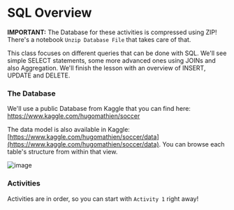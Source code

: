 # SQL Overview

**IMPORTANT:** The Database for these activities is compressed using ZIP! There's a notebook `Unzip Database File` that takes care of that.


This class focuses on different queries that can be done with SQL. We'll see simple SELECT statements, some more advanced ones using JOINs and also Aggregation.
We'll finish the lesson with an overview of INSERT, UPDATE and DELETE.

### The Database

We'll use a public Database from Kaggle that you can find here: https://www.kaggle.com/hugomathien/soccer

The data model is also available in Kaggle: [https://www.kaggle.com/hugomathien/soccer/data](https://www.kaggle.com/hugomathien/soccer/data). You can browse each table's structure from within that view.

![image](https://user-images.githubusercontent.com/872296/38056140-f9a92b40-32b1-11e8-83ed-8892a0040ae7.png)

### Activities

Activities are in order, so you can start with `Activity 1` right away!

